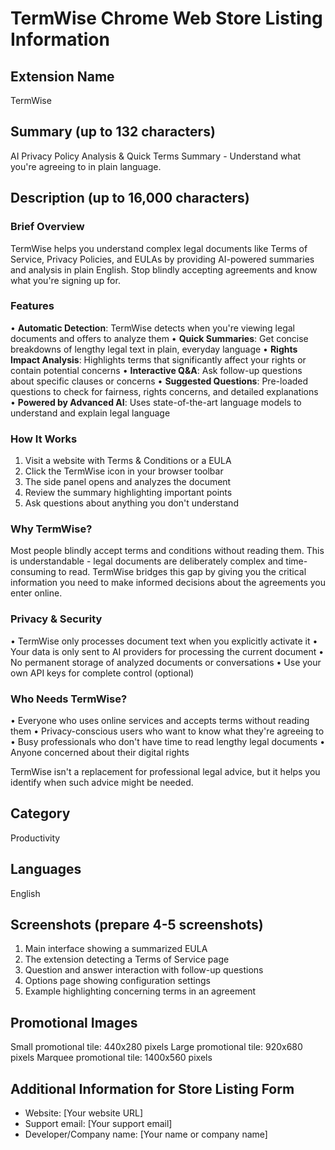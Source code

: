 # TermWise Chrome Web Store Listing Information

## Extension Name
TermWise

## Summary (up to 132 characters)
AI Privacy Policy Analysis & Quick Terms Summary - Understand what you're agreeing to in plain language.

## Description (up to 16,000 characters)

### Brief Overview
TermWise helps you understand complex legal documents like Terms of Service, Privacy Policies, and EULAs by providing AI-powered summaries and analysis in plain English. Stop blindly accepting agreements and know what you're signing up for.

### Features
• **Automatic Detection**: TermWise detects when you're viewing legal documents and offers to analyze them
• **Quick Summaries**: Get concise breakdowns of lengthy legal text in plain, everyday language
• **Rights Impact Analysis**: Highlights terms that significantly affect your rights or contain potential concerns
• **Interactive Q&A**: Ask follow-up questions about specific clauses or concerns
• **Suggested Questions**: Pre-loaded questions to check for fairness, rights concerns, and detailed explanations
• **Powered by Advanced AI**: Uses state-of-the-art language models to understand and explain legal language

### How It Works
1. Visit a website with Terms & Conditions or a EULA
2. Click the TermWise icon in your browser toolbar
3. The side panel opens and analyzes the document
4. Review the summary highlighting important points
5. Ask questions about anything you don't understand

### Why TermWise?
Most people blindly accept terms and conditions without reading them. This is understandable - legal documents are deliberately complex and time-consuming to read. TermWise bridges this gap by giving you the critical information you need to make informed decisions about the agreements you enter online.

### Privacy & Security
• TermWise only processes document text when you explicitly activate it
• Your data is only sent to AI providers for processing the current document
• No permanent storage of analyzed documents or conversations
• Use your own API keys for complete control (optional)

### Who Needs TermWise?
• Everyone who uses online services and accepts terms without reading them
• Privacy-conscious users who want to know what they're agreeing to
• Busy professionals who don't have time to read lengthy legal documents
• Anyone concerned about their digital rights

TermWise isn't a replacement for professional legal advice, but it helps you identify when such advice might be needed.

## Category
Productivity

## Languages
English

## Screenshots (prepare 4-5 screenshots)
1. Main interface showing a summarized EULA
2. The extension detecting a Terms of Service page
3. Question and answer interaction with follow-up questions
4. Options page showing configuration settings
5. Example highlighting concerning terms in an agreement

## Promotional Images
Small promotional tile: 440x280 pixels
Large promotional tile: 920x680 pixels
Marquee promotional tile: 1400x560 pixels

## Additional Information for Store Listing Form
- Website: [Your website URL]
- Support email: [Your support email]
- Developer/Company name: [Your name or company name] 